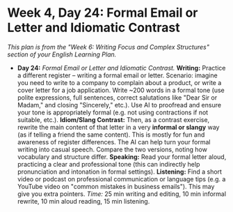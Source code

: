 # Week 4, Day 24: Formal Email or Letter and Idiomatic Contrast

*This plan is from the "Week 6: Writing Focus and Complex Structures" section of your English Learning Plan.*

- **Day 24:** _Formal Email or Letter and Idiomatic Contrast._ **Writing:** Practice a different register – writing a formal email or letter. Scenario: imagine you need to write to a company to complain about a product, or write a cover letter for a job application. Write ~200 words in a formal tone (use polite expressions, full sentences, correct salutations like "Dear Sir or Madam," and closing "Sincerely," etc.). Use AI to proofread and ensure your tone is appropriately formal (e.g. not using contractions if not suitable, etc.). **Idiom/Slang Contrast:** Then, as a contrast exercise, rewrite the main content of that letter in a very **informal or slangy** way (as if telling a friend the same content). This is mostly for fun and awareness of register differences. The AI can help turn your formal writing into casual speech. Compare the two versions, noting how vocabulary and structure differ. **Speaking:** Read your formal letter aloud, practicing a clear and professional tone (this can indirectly help pronunciation and intonation in formal settings). **Listening:** Find a short video or podcast on professional communication or language tips (e.g. a YouTube video on "common mistakes in business emails"). This may give you extra pointers. _Time:_ 25 min writing and editing, 10 min informal rewrite, 10 min aloud reading, 15 min listening. 